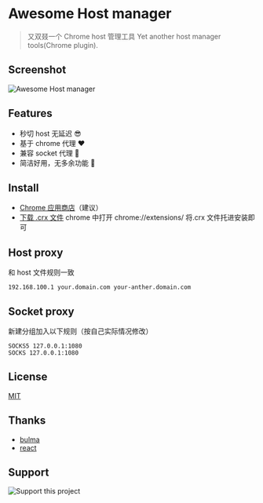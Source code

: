 # Awesome Host manager

> 又双叕一个 Chrome host 管理工具 Yet another host manager tools(Chrome plugin).

## Screenshot

![Awesome Host manager](https://user-images.githubusercontent.com/458894/32358417-e557f8ae-c080-11e7-9a62-c3b7d334e741.png)

## Features

* 秒切 host 无延迟 😎
* 基于 chrome 代理 ❤️
* 兼容 socket 代理 🤔
* 简洁好用，无多余功能 👏

## Install

- [Chrome 应用商店](https://chrome.google.com/webstore/detail/awesome-host-manager/pikaoeecieigblebdddckmlegonlogha?hl=zh-CN)（建议）
- [下载 .crx 文件](https://raw.githubusercontent.com/keelii/awesome-host-manager/master/awesome-host-manager.crx) chrome 中打开 chrome://extensions/ 将.crx 文件托进安装即可


## Host proxy

和 host 文件规则一致
```
192.168.100.1 your.domain.com your-anther.domain.com
```

## Socket proxy

新建分组加入以下规则（按自己实际情况修改）
```
SOCKS5 127.0.0.1:1080
SOCKS 127.0.0.1:1080
```

## License

[MIT](https://opensource.org/licenses/MIT)

## Thanks

* [bulma](https://bulma.io/)
* [react](https://reactjs.org/)

## Support

![Support this project](https://user-images.githubusercontent.com/458894/32358969-179e7a28-c085-11e7-882a-485164168f74.png)
